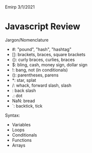 Emirp 3/1/2021

Javascript Review
===

Jargon/Nomenclature

- #: "pound", "hash", "hashtag" 
- []: brackets, braces, square brackets
- {}: curly braces, curlies, braces
- $: bling, cash, money sign, dollar sign
- !: bang, not (in conditionals)
- (): parentheses, parens
- *: star, splat
- /: whack, forward slash, slash
- \: back slash
- .: dot
- NaN: bread
- `: backtick, tick

Syntax: 

- Variables
- Loops
- Conditionals
- Functions
- Arrays